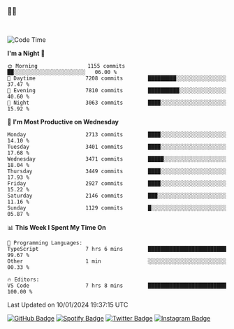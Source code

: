 ### 🤙🍺

<!-- <a href="https://github-readme-stats.vercel.app/api?username=hzak2xx&count_private=true&show_icons=true&theme=dracula">
  <img align="center" src="https://github-readme-stats.vercel.app/api?username=hzak2xx&count_private=true&show_icons=true&theme=dracula" />
</a>
</br> -->
</br>

<!--START_SECTION:waka-->
![Code Time](http://img.shields.io/badge/Code%20Time-2%2C975%20hrs%204%20mins-blue)

**I'm a Night 🦉** 

```text
🌞 Morning                1155 commits        ██░░░░░░░░░░░░░░░░░░░░░░░   06.00 % 
🌆 Daytime                7208 commits        █████████░░░░░░░░░░░░░░░░   37.47 % 
🌃 Evening                7810 commits        ██████████░░░░░░░░░░░░░░░   40.60 % 
🌙 Night                  3063 commits        ████░░░░░░░░░░░░░░░░░░░░░   15.92 % 
```
📅 **I'm Most Productive on Wednesday** 

```text
Monday                   2713 commits        ████░░░░░░░░░░░░░░░░░░░░░   14.10 % 
Tuesday                  3401 commits        ████░░░░░░░░░░░░░░░░░░░░░   17.68 % 
Wednesday                3471 commits        █████░░░░░░░░░░░░░░░░░░░░   18.04 % 
Thursday                 3449 commits        ████░░░░░░░░░░░░░░░░░░░░░   17.93 % 
Friday                   2927 commits        ████░░░░░░░░░░░░░░░░░░░░░   15.22 % 
Saturday                 2146 commits        ███░░░░░░░░░░░░░░░░░░░░░░   11.16 % 
Sunday                   1129 commits        █░░░░░░░░░░░░░░░░░░░░░░░░   05.87 % 
```


📊 **This Week I Spent My Time On** 

```text
💬 Programming Languages: 
TypeScript               7 hrs 6 mins        █████████████████████████   99.67 % 
Other                    1 min               ░░░░░░░░░░░░░░░░░░░░░░░░░   00.33 % 

🔥 Editors: 
VS Code                  7 hrs 8 mins        █████████████████████████   100.00 % 
```


 Last Updated on 10/01/2024 19:37:15 UTC
<!--END_SECTION:waka-->

[![GitHub Badge](https://img.shields.io/badge/GitHub-100000?style=for-the-badge&logo=github&logoColor=white)](https://github.com/hzak2xx)
[![Spotify Badge](https://img.shields.io/badge/Spotify-1ED760?&style=for-the-badge&logo=spotify&logoColor=white)](https://open.spotify.com/user/uf90s6sbbh75a1mt44clkhkvf)
[![Twitter Badge](https://img.shields.io/badge/Twitter-1DA1F2?style=for-the-badge&logo=twitter&logoColor=white)](https://twitter.com/hzak2xx)
[![Instagram Badge](https://img.shields.io/badge/Instagram-E4405F?style=for-the-badge&logo=instagram&logoColor=white)](https://www.instagram.com/hzak2xx/)
